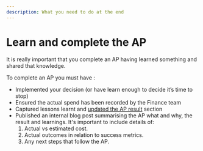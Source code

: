 ```yaml
---
description: What you need to do at the end
---
```


# Learn and complete the AP

It is really important that you complete an AP having learned something and shared that knowledge.

To complete an AP you must have :

* Implemented your decision \(or have learn enough to decide it’s time to stop\)
* Ensured the actual spend has been recorded by the Finance team
* Captured lessons learnt and [updated the AP result](../run-your-own-ap/where-to-start.md#the-ap-template) section
* Published an internal blog post summarising the AP what and why, the result and learnings. It's important to include details of:
  1. Actual vs estimated cost.
  2. Actual outcomes in relation to success metrics.
  3. Any next steps that follow the AP.




